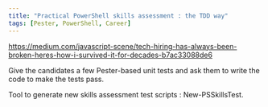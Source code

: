 ```yaml
---
title: "Practical PowerShell skills assessment : the TDD way"
tags: [Pester, PowerShell, Career]
---
```


https://medium.com/javascript-scene/tech-hiring-has-always-been-broken-heres-how-i-survived-it-for-decades-b7ac33088de6

Give the candidates a few Pester-based unit tests and ask them to write the code to make the tests pass.

Tool to generate new skills assessment test scripts : New-PSSkillsTest.
